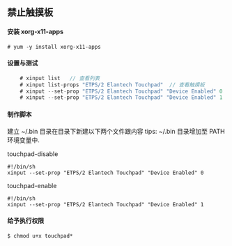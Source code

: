 ## 禁止触摸板 ##

#### 安装 xorg-x11-apps ####

	# yum -y install xorg-x11-apps

#### 设置与测试 ####
```java
    # xinput list	// 查看列表
    # xinput list-props "ETPS/2 Elantech Touchpad"	// 查看触摸板
    # xinput --set-prop "ETPS/2 Elantech Touchpad" "Device Enabled" 0	// 禁止触摸板 Test 一下.
    # xinput --set-prop "ETPS/2 Elantech Touchpad" "Device Enabled" 1	// 开启触摸板 Test 一下.
```

#### 制作脚本 ####

建立 ~/.bin 目录在目录下新建以下两个文件跟内容
tips: ~/.bin 目录增加至 PATH 环境变量中.

touchpad-disable

    #!/bin/sh
    xinput --set-prop "ETPS/2 Elantech Touchpad" "Device Enabled" 0

touchpad-enable

    #!/bin/sh
    xinput --set-prop "ETPS/2 Elantech Touchpad" "Device Enabled" 1

#### 给予执行权限 ####

	$ chmod u+x touchpad*
